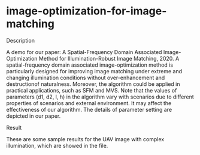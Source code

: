 # image-optimization-for-image-matching

Description

A demo for our paper: A Spatial-Frequency Domain Associated Image-Optimization Method for Illumination-Robust Image Matching, 2020.
A spatial-frequency domain associated image-optimization method is particularly designed for improving image matching under extreme and changing illumination conditions without over-enhancement and destructionof naturalness. Moreover, the algorithm could be applied in practical applications, such as SFM and MVS. Note that the values of parameters (d1, d2, l, h) in the algorithm vary with scenarios due to different properties of scenarios and external environment. It may affect the effectiveness of our algorithm. The details of parameter setting are depicted in our paper. 



Result

These are some sample results for the UAV image with complex illumination, which are showed in the file.
